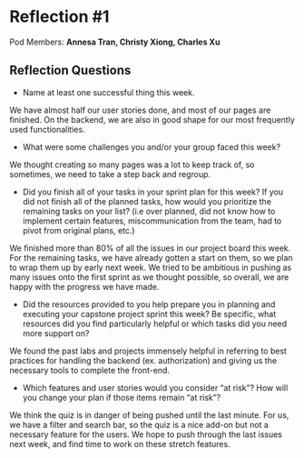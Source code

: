 # Reflection #1

Pod Members: **Annesa Tran, Christy Xiong, Charles Xu**

## Reflection Questions

* Name at least one successful thing this week.

We have almost half our user stories done, and most of our pages are finished.
On the backend, we are also in good shape for our most frequently used functionalities.

* What were some challenges you and/or your group faced this week?

 We thought creating so many pages was a lot to keep track of, so sometimes, we need to take a step back and regroup.

* Did you finish all of your tasks in your sprint plan for this week? If you did not finish all of the planned tasks, how would you prioritize the remaining tasks on your list?  (i.e over planned, did not know how to implement certain features, miscommunication from the team, had to pivot from original plans, etc.)

We finished more than 80% of all the issues in our project board this week. For the remaining tasks, we have already gotten a start on them, so we plan to wrap them up by early next week. We tried to be ambitious in pushing as many issues onto the first sprint as we thought possible, so overall, we are happy with the progress we have made.

* Did the resources provided to you help prepare you in planning and executing your capstone project sprint this week? Be specific, what resources did you find particularly helpful or which tasks did you need more support on?

We found the past labs and projects immensely helpful in referring to best practices for handling the backend (ex. authorization) and giving us the necessary tools to complete the front-end.

* Which features and user stories would you consider “at risk”? How will you change your plan if those items remain “at risk”?

 We think the quiz is in danger of being pushed until the last minute. For us, we have a filter and search bar, so the quiz is a nice add-on but not a necessary feature for the users. We hope to push through the last issues next week, and find time to work on these stretch features.
